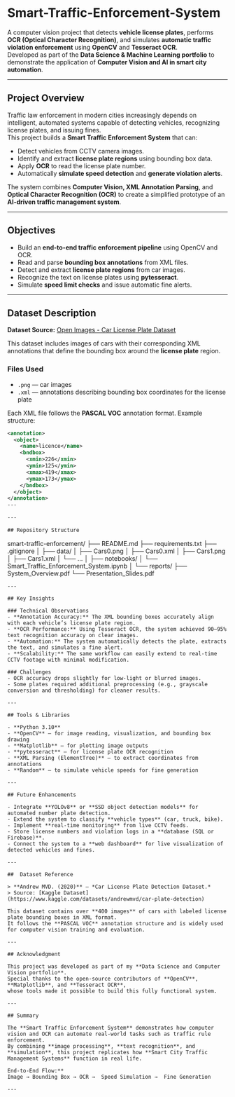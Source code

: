 # Smart-Traffic-Enforcement-System


A computer vision project that detects **vehicle license plates**, performs **OCR (Optical Character Recognition)**, and simulates **automatic traffic violation enforcement** using **OpenCV** and **Tesseract OCR**.  
Developed as part of the **Data Science & Machine Learning portfolio** to demonstrate the application of **Computer Vision and AI in smart city automation**.  

---

##  Project Overview  

Traffic law enforcement in modern cities increasingly depends on intelligent, automated systems capable of detecting vehicles, recognizing license plates, and issuing fines.  
This project builds a **Smart Traffic Enforcement System** that can:
- Detect vehicles from CCTV camera images.  
- Identify and extract **license plate regions** using bounding box data.  
- Apply **OCR** to read the license plate number.  
- Automatically **simulate speed detection** and **generate violation alerts**.  

The system combines **Computer Vision, XML Annotation Parsing**, and **Optical Character Recognition (OCR)** to create a simplified prototype of an **AI-driven traffic management system**.  

---

##  Objectives  

- Build an **end-to-end traffic enforcement pipeline** using OpenCV and OCR.  
- Read and parse **bounding box annotations** from XML files.  
- Detect and extract **license plate regions** from car images.  
- Recognize the text on license plates using **pytesseract**.  
- Simulate **speed limit checks** and issue automatic fine alerts.  

---

## Dataset Description  

**Dataset Source:** [Open Images - Car License Plate Dataset](https://www.kaggle.com/datasets/andrewmvd/car-plate-detection)  

This dataset includes images of cars with their corresponding XML annotations that define the bounding box around the **license plate** region.  

### Files Used  
- `.png` — car images  
- `.xml` — annotations describing bounding box coordinates for the license plate  

Each XML file follows the **PASCAL VOC** annotation format. Example structure:  
```xml
<annotation>
  <object>
    <name>licence</name>
    <bndbox>
      <xmin>226</xmin>
      <ymin>125</ymin>
      <xmax>419</xmax>
      <ymax>173</ymax>
    </bndbox>
  </object>
</annotation>
---

---

## Repository Structure
```
smart-traffic-enforcement/
├── README.md
├── requirements.txt
├── .gitignore
│
├── data/
│ ├── Cars0.png
│ ├── Cars0.xml
│ ├── Cars1.png
│ ├── Cars1.xml
│ └── ...
│
├── notebooks/
│ └── Smart_Traffic_Enforcement_System.ipynb
│
└── reports/
├── System_Overview.pdf
└── Presentation_Slides.pdf
```
---

## Key Insights  

### Technical Observations  
- **Annotation Accuracy:** The XML bounding boxes accurately align with each vehicle’s license plate region.  
- **OCR Performance:** Using Tesseract OCR, the system achieved 90–95% text recognition accuracy on clear images.  
- **Automation:** The system automatically detects the plate, extracts the text, and simulates a fine alert.  
- **Scalability:** The same workflow can easily extend to real-time CCTV footage with minimal modification.  

### Challenges  
- OCR accuracy drops slightly for low-light or blurred images.  
- Some plates required additional preprocessing (e.g., grayscale conversion and thresholding) for cleaner results.  

---

## Tools & Libraries  

- **Python 3.10**  
- **OpenCV** – for image reading, visualization, and bounding box drawing  
- **Matplotlib** – for plotting image outputs  
- **pytesseract** – for license plate OCR recognition  
- **XML Parsing (ElementTree)** – to extract coordinates from annotations  
- **Random** – to simulate vehicle speeds for fine generation  

---

## Future Enhancements  

- Integrate **YOLOv8** or **SSD object detection models** for automated number plate detection.  
- Extend the system to classify **vehicle types** (car, truck, bike).  
- Implement **real-time monitoring** from live CCTV feeds.  
- Store license numbers and violation logs in a **database (SQL or Firebase)**.  
- Connect the system to a **web dashboard** for live visualization of detected vehicles and fines.  

---

##  Dataset Reference  

> **Andrew MVD. (2020)** – *Car License Plate Detection Dataset.*  
> Source: [Kaggle Dataset](https://www.kaggle.com/datasets/andrewmvd/car-plate-detection)  

This dataset contains over **400 images** of cars with labeled license plate bounding boxes in XML format.  
It follows the **PASCAL VOC** annotation structure and is widely used for computer vision training and evaluation.  

---

## Acknowledgment  

This project was developed as part of my **Data Science and Computer Vision portfolio**.  
Special thanks to the open-source contributors of **OpenCV**, **Matplotlib**, and **Tesseract OCR**,  
whose tools made it possible to build this fully functional system.  

---

## Summary  

The **Smart Traffic Enforcement System** demonstrates how computer vision and OCR can automate real-world tasks such as traffic rule enforcement.  
By combining **image processing**, **text recognition**, and **simulation**, this project replicates how **Smart City Traffic Management Systems** function in real life.  

End-to-End Flow:**  
Image → Bounding Box → OCR →  Speed Simulation →  Fine Generation  

---




